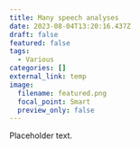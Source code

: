 ```yaml
---
title: Many speech analyses
date: 2023-08-04T13:20:16.437Z
draft: false
featured: false
tags:
  - Various
categories: []
external_link: temp
image:
  filename: featured.png
  focal_point: Smart
  preview_only: false
---
```

P﻿laceholder text.